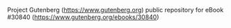 Project Gutenberg (https://www.gutenberg.org) public repository for eBook #30840 (https://www.gutenberg.org/ebooks/30840)
